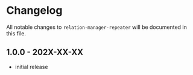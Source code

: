 # Changelog

All notable changes to `relation-manager-repeater` will be documented in this file.

## 1.0.0 - 202X-XX-XX

- initial release
